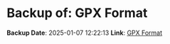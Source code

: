 # Backup of: GPX Format

**Backup Date**: 2025-01-07 12:22:13
**Link**: [GPX Format](https://przemienniki.net/export/przemienniki.gpx)
